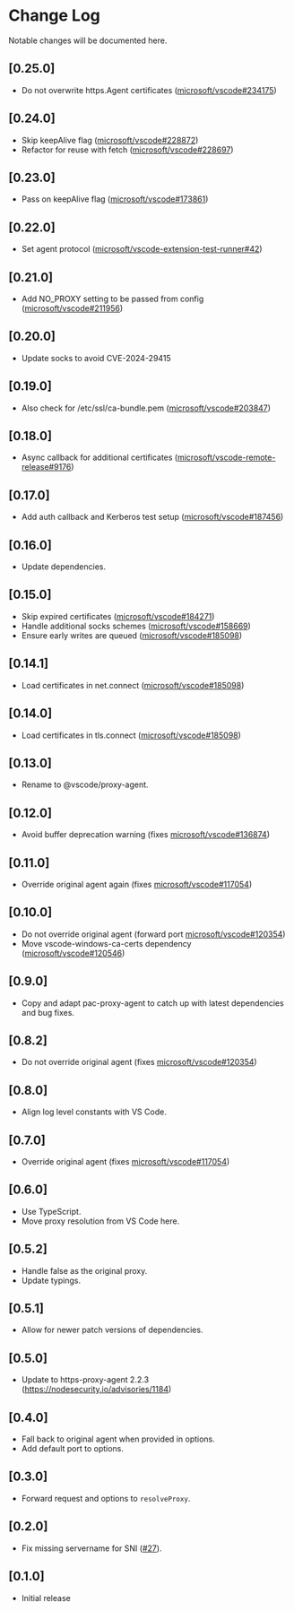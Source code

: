# Change Log
Notable changes will be documented here.

## [0.25.0]
- Do not overwrite https.Agent certificates ([microsoft/vscode#234175](https://github.com/microsoft/vscode/issues/234175))

## [0.24.0]
- Skip keepAlive flag ([microsoft/vscode#228872](https://github.com/microsoft/vscode/issues/228872))
- Refactor for reuse with fetch ([microsoft/vscode#228697](https://github.com/microsoft/vscode/issues/228697))

## [0.23.0]
- Pass on keepAlive flag ([microsoft/vscode#173861](https://github.com/microsoft/vscode/issues/173861))

## [0.22.0]
- Set agent protocol ([microsoft/vscode-extension-test-runner#42](https://github.com/microsoft/vscode-extension-test-runner/issues/42))

## [0.21.0]
- Add NO_PROXY setting to be passed from config ([microsoft/vscode#211956](https://github.com/microsoft/vscode/issues/211956))

## [0.20.0]
- Update socks to avoid CVE-2024-29415

## [0.19.0]
- Also check for /etc/ssl/ca-bundle.pem ([microsoft/vscode#203847](https://github.com/microsoft/vscode/issues/203847))

## [0.18.0]
- Async callback for additional certificates ([microsoft/vscode-remote-release#9176](https://github.com/microsoft/vscode-remote-release/issues/9176))

## [0.17.0]
- Add auth callback and Kerberos test setup ([microsoft/vscode#187456](https://github.com/microsoft/vscode/issues/187456))

## [0.16.0]
- Update dependencies.

## [0.15.0]
- Skip expired certificates ([microsoft/vscode#184271](https://github.com/microsoft/vscode/issues/184271))
- Handle additional socks schemes ([microsoft/vscode#158669](https://github.com/microsoft/vscode/issues/158669))
- Ensure early writes are queued ([microsoft/vscode#185098](https://github.com/microsoft/vscode/issues/185098))

## [0.14.1]
- Load certificates in net.connect ([microsoft/vscode#185098](https://github.com/microsoft/vscode/issues/185098))

## [0.14.0]
- Load certificates in tls.connect ([microsoft/vscode#185098](https://github.com/microsoft/vscode/issues/185098))

## [0.13.0]
- Rename to @vscode/proxy-agent.

## [0.12.0]
- Avoid buffer deprecation warning (fixes [microsoft/vscode#136874](https://github.com/microsoft/vscode/issues/136874))

## [0.11.0]
- Override original agent again (fixes [microsoft/vscode#117054](https://github.com/microsoft/vscode/issues/117054))

## [0.10.0]
- Do not override original agent (forward port [microsoft/vscode#120354](https://github.com/microsoft/vscode/issues/120354))
- Move vscode-windows-ca-certs dependency ([microsoft/vscode#120546](https://github.com/microsoft/vscode/issues/120546))

## [0.9.0]
- Copy and adapt pac-proxy-agent to catch up with latest dependencies and bug fixes.

## [0.8.2]
- Do not override original agent (fixes [microsoft/vscode#120354](https://github.com/microsoft/vscode/issues/120354))

## [0.8.0]
- Align log level constants with VS Code.

## [0.7.0]
- Override original agent (fixes [microsoft/vscode#117054](https://github.com/microsoft/vscode/issues/117054))

## [0.6.0]
- Use TypeScript.
- Move proxy resolution from VS Code here.

## [0.5.2]
- Handle false as the original proxy.
- Update typings.

## [0.5.1]
- Allow for newer patch versions of dependencies.

## [0.5.0]
- Update to https-proxy-agent 2.2.3 (https://nodesecurity.io/advisories/1184)

## [0.4.0]
- Fall back to original agent when provided in options.
- Add default port to options.

## [0.3.0]
- Forward request and options to `resolveProxy`.

## [0.2.0]
- Fix missing servername for SNI ([#27](https://github.com/Microsoft/vscode/issues/64133)).

## [0.1.0]
- Initial release